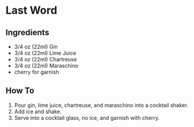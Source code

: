 # Last Word

## Ingredients

* 3/4 oz (22ml) Gin
* 3/4 oz (22ml) Lime Juice
* 3/4 oz (22ml) Chartreuse
* 3/4 oz (22ml) Maraschino
* cherry for garnish

## How To

1. Pour gin, lime juice, chartreuse, and maraschino into a cocktail shaker.
2. Add ice and shake.
3. Serve into a cocktail glass, no ice, and garnish with cherry.
